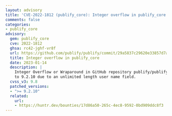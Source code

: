 ```yaml
---
layout: advisory
title: 'CVE-2022-1812 (publify_core): Integer overflow in publify_core'
comments: false
categories:
- publify_core
advisory:
  gem: publify_core
  cve: 2022-1812
  ghsa: rc42-jghf-vr8f
  url: https://github.com/publify/publify/commit/29a5837c29620e33857d7a5afce01384e3f8e41a
  title: Integer overflow in publify_core
  date: 2023-01-14
  description: |
    Integer Overflow or Wraparound in GitHub repository publify/publify prior
    to 9.2.10 due to an unlimited length user name field.
  cvss_v3: 9.8
  patched_versions:
  - ">= 9.2.10"
  related:
    url:
    - https://huntr.dev/bounties/17d86a50-265c-4ec8-9592-0bd909ddc8f3
---
```

